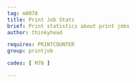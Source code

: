 ```yaml
---
tag: m0078
title: Print Job Stats
brief: Print statistics about print jobs
author: thinkyhead

requires: PRINTCOUNTER
group: printjob

codes: [ M78 ]

---
```

